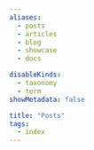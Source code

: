 ```yaml
---
aliases:
  - posts
  - articles
  - blog
  - showcase
  - docs

disableKinds:
  - taxonomy
  - term
showMetadata: false

title: "Posts"
tags: 
  - index
---
```

